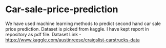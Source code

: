 # Car-sale-price-prediction
We have used machine learning methods to predict second hand car sale price prediction.
Dataset is picked from kaggle. I have kept report in repository as pdf file.
Dataset Link - https://www.kaggle.com/austinreese/craigslist-carstrucks-data
